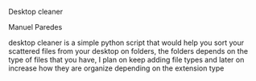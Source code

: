 Desktop cleaner

Manuel Paredes

desktop cleaner is a simple python script that would help you sort your scattered files from your desktop on folders, the folders depends on the type of files that 
you have, I plan on keep adding file types and later on increase how they are organize depending on the extension type
